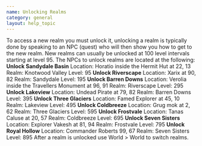 ```yaml
---
name: Unlocking Realms
category: general
layout: help_topic
---
```

To access a new realm you must unlock it, unlocking a realm is typically done by speaking to an NPC (quest) who will then show you how to get to the new realm. New realms can usually be unlocked at 100 level intervals starting at level 95. The NPCs to unlock realms are located at the following: **Unlock Sandydale Basin** Location: Horatio inside the Hermit Hut at 22, 13 Realm: Knotwood Valley Level: 95 **Unlock Riverscape** Location: Xarix at 90, 82 Realm: Sandydale Level: 195 **Unlock Barren Downs** Location: Verolia inside the Travellers Monument at 96, 91 Realm: Riverscape Level: 295 **Unlock Lakeview** Location: Undead Pirate at 79, 82 Realm: Barren Downs Level: 395 **Unlock Three Glaciers** Location: Famed Explorer at 45, 10 Realm: Lakeview Level: 495 **Unlock Coldbreeze** Location: Grug mok at 2, 62 Realm: Three Glaciers Level: 595 **Unlock Frostvale** Location: Tanas Caluse at 20, 57 Realm: Coldbreeze Level: 695 **Unlock Seven Sisters** Location: Explorer Vakesh at 81, 94 Realm: Frostvale Level: 795 **Unlock Royal Hollow** Location: Commander Roberts 99, 67 Realm: Seven Sisters Level: 895 After a realm is unlocked use World > World to switch realms.